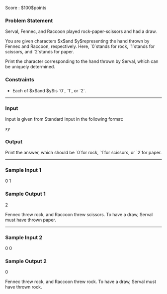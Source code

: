 
<div>

<span>

<span>

<p>
Score : $100$points
</p>

<div>

<section>

### **Problem Statement**

<p>
Serval, Fennec, and Raccoon played rock-paper-scissors and had a draw.
</p>

<p>
You are given characters $x$and $y$representing the hand thrown by Fennec and Raccoon, respectively. Here, `0`stands for rock, `1`stands for scissors, and `2`stands for paper.
</p>

<p>
Print the character corresponding to the hand thrown by Serval, which can be uniquely determined.
</p>

</section>

</div>

<div>

<section>

### **Constraints**

<ul>

<li>
Each of $x$and $y$is `0`, `1`, or `2`.
</li>

</ul>

</section>

</div>

---

<div>

<div>

<section>

### **Input**

<p>
Input is given from Standard Input in the following format:
</p>

<div>

$x$$y$
</div>

</section>

</div>

<div>

<section>

### **Output**

<p>
Print the answer, which should be `0`for rock, `1`for scissors, or `2`for paper.
</p>

</section>

</div>

</div>

---

<div>

<section>

### **Sample Input 1**

<div>

0 1

</div>

</section>

</div>

<div>

<section>

### **Sample Output 1**

<div>

2

</div>

<p>
Fennec threw rock, and Raccoon threw scissors. To have a draw, Serval must have thrown paper.
</p>

</section>

</div>

---

<div>

<section>

### **Sample Input 2**

<div>

0 0

</div>

</section>

</div>

<div>

<section>

### **Sample Output 2**

<div>

0

</div>

<p>
Fennec threw rock, and Raccoon threw rock. To have a draw, Serval must have thrown rock.
</p>

</section>

</div>

</span>

</span>

</div>
